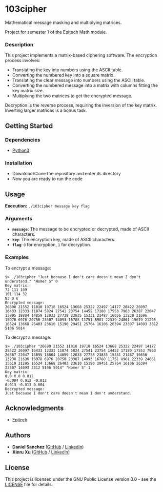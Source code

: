 # 103cipher

Mathematical message masking and multiplying matrices.

Project for semester 1 of the Epitech Math module.

### Description

This project implements a matrix-based ciphering software. The encryption process involves:
- Translating the key into numbers using the ASCII table.
- Converting the numbered key into a square matrix.
- Translating the clear message into numbers using the ASCII table.
- Converting the numbered message into a matrix with columns fitting the key matrix size.
- Multiplying the two matrices to get the encrypted message.

Decryption is the reverse process, requiring the inversion of the key matrix. Inverting larger matrices is a bonus task.

## Getting Started

### Dependencies

- [Python3](https://python.org/)

### Installation

* Download/Clone the repository and enter its directory
* Now you are ready to run the code

## Usage

**Execution:** `./103cipher message key flag`

### Arguments
- **`message`**: The message to be encrypted or decrypted, made of ASCII characters.
- **`key`**: The encryption key, made of ASCII characters.
- **`flag`**: `0` for encryption, `1` for decryption.

### Examples

To encrypt a message:
```
$> ./103cipher "Just because I don't care doesn't mean I don't understand." "Homer S" 0
Key matrix:
72 111 109
101 114 32
83 0 0
Encrypted message:
26690 21552 11810 19718 16524 13668 25322 22497 14177 28422 26097 16433 12333 11874 5824 27541 23754 14452 17180 17553 7963 26387 22047 13895 18804 14859 12033 27738 23835 15331 21487 16656 13238 21696 15978 6976 20750 23307 14093 16788 11751 8981 22339 24861 15619 21295 16524 13668 26403 23610 15190 29451 25764 16106 26394 23307 14093 3312 5106 5014
```

To decrypt a message:
```
$> ./103cipher "26690 21552 11810 19718 16524 13668 25322 22497 14177 28422 26097 16433 12333 11874 5824 27541 23754 14452 17180 17553 7963 26387 22047 13895 18804 14859 12033 27738 23835 15331 21487 16656 13238 21696 15978 6976 20750 23307 14093 16788 11751 8981 22339 24861 15619 21295 16524 13668 26403 23610 15190 29451 25764 16106 26394 23307 14093 3312 5106 5014" "Homer S" 1
Key matrix:
0.0 0.0 0.012
-0.004 0.012 -0.012
0.013 -0.013 0.004
Decrypted message:
Just because I don't care doesn't mean I don't understand.
```

## Acknowledgments

* [Epitech](https://www.epitech.eu/)

## Authors

* **Daniel Sanchez** ([GitHub](https://github.com/angsanch) / [LinkedIn](https://www.linkedin.com/in/angeldanielsanchez/))
* **Xinru Xu** ([GitHub](https://github.com/Exinru) / [LinkedIn](https://www.linkedin.com/in/xinru-xu/))

## License

This project is licensed under the GNU Public License version 3.0 - see the [LICENSE](LICENSE) file for details.
